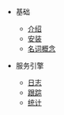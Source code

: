* 基础

    * [介绍](/)
    * [安装](install.md)
    * [名词概念](glossary.md)

* 服务引擎

    * [日志](engines/log.md)
    * [跟踪](engines/trace.md)
    * [统计](engines/stats.md)